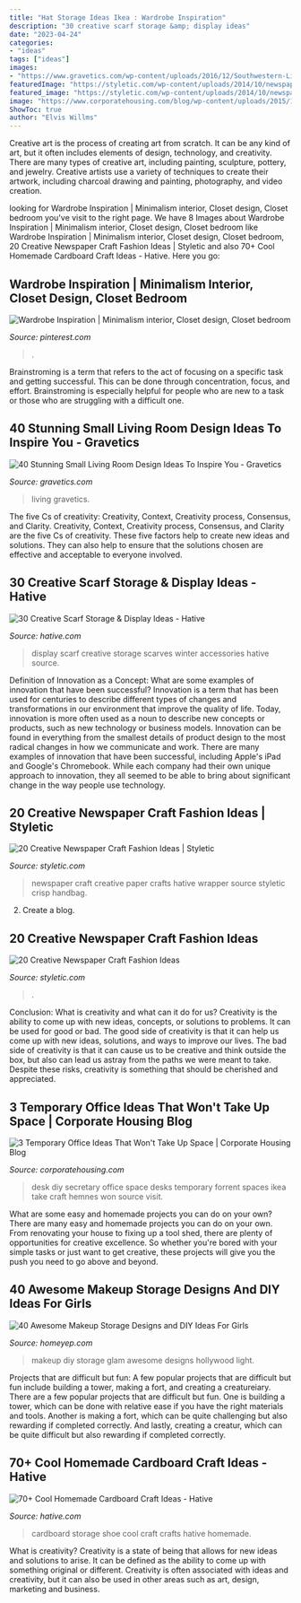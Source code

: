 ```yaml
---
title: "Hat Storage Ideas Ikea : Wardrobe Inspiration"
description: "30 creative scarf storage &amp; display ideas"
date: "2023-04-24"
categories:
- "ideas"
tags: ["ideas"]
images:
- "https://www.gravetics.com/wp-content/uploads/2016/12/Southwestern-Living-Room.jpg"
featuredImage: "https://styletic.com/wp-content/uploads/2014/10/newspaper-craft-fashion-ideas/14-creative-newspaper-craft-fashion-ideas.jpg"
featured_image: "https://styletic.com/wp-content/uploads/2014/10/newspaper-craft-fashion-ideas/19-creative-newspaper-craft-fashion-ideas.jpg"
image: "https://www.corporatehousing.com/blog/wp-content/uploads/2015/11/DIY-Secretary-Desk-for-a-Small-Space3.jpg"
ShowToc: true
author: "Elvis Willms"
---
```



Creative art is the process of creating art from scratch. It can be any kind of art, but it often includes elements of design, technology, and creativity. There are many types of creative art, including painting, sculpture, pottery, and jewelry. Creative artists use a variety of techniques to create their artwork, including charcoal drawing and painting, photography, and video creation.

	

		
looking for Wardrobe Inspiration | Minimalism interior, Closet design, Closet bedroom you've visit to the right page. We have 8 Images about Wardrobe Inspiration | Minimalism interior, Closet design, Closet bedroom like Wardrobe Inspiration | Minimalism interior, Closet design, Closet bedroom, 20 Creative Newspaper Craft Fashion Ideas | Styletic and also 70+ Cool Homemade Cardboard Craft Ideas - Hative. Here you go:
		
    
## Wardrobe Inspiration | Minimalism Interior, Closet Design, Closet Bedroom

<img loading=lazy src="https://i.pinimg.com/736x/8b/48/0a/8b480a817f94af66a1ace5d30e120319.jpg" onerror="this.onerror=null;this.src='https://tse1.mm.bing.net/th?id=OIP.0s6OtaUAXTZgKq-TXxm0uAHaLH&amp;pid=15.1';" alt="Wardrobe Inspiration | Minimalism interior, Closet design, Closet bedroom">

_Source: pinterest.com_

>. 

	

Brainstroming is a term that refers to the act of focusing on a specific task and getting successful. This can be done through concentration, focus, and effort. Brainstroming is especially helpful for people who are new to a task or those who are struggling with a difficult one.

    
## 40 Stunning Small Living Room Design Ideas To Inspire You - Gravetics

<img loading=lazy src="https://www.gravetics.com/wp-content/uploads/2016/12/Southwestern-Living-Room.jpg" onerror="this.onerror=null;this.src='https://tse2.mm.bing.net/th?id=OIP.PUusrhfbbOGSR5ozORY1lgHaK4&amp;pid=15.1';" alt="40 Stunning Small Living Room Design Ideas To Inspire You - Gravetics">

_Source: gravetics.com_

>living gravetics. 

	

The five Cs of creativity: Creativity, Context, Creativity process, Consensus, and Clarity.
Creativity, Context, Creativity process, Consensus, and Clarity are the five Cs of creativity. These five factors help to create new ideas and solutions. They can also help to ensure that the solutions chosen are effective and acceptable to everyone involved.

    
## 30 Creative Scarf Storage &amp; Display Ideas - Hative

<img loading=lazy src="https://hative.com/wp-content/uploads/2015/03/scarf-storage-ideas/5-creative-scarf-storage-and-display-ideas.jpg" onerror="this.onerror=null;this.src='https://tse3.mm.bing.net/th?id=OIP.C7vsjFHEckY2RiPxWHCaIwHaOn&amp;pid=15.1';" alt="30 Creative Scarf Storage &amp; Display Ideas - Hative">

_Source: hative.com_

>display scarf creative storage scarves winter accessories hative source. 

	

Definition of Innovation as a Concept: What are some examples of innovation that have been successful?
Innovation is a term that has been used for centuries to describe different types of changes and transformations in our environment that improve the quality of life. Today, innovation is more often used as a noun to describe new concepts or products, such as new technology or business models. Innovation can be found in everything from the smallest details of product design to the most radical changes in how we communicate and work.
There are many examples of innovation that have been successful, including Apple's iPad and Google's Chromebook. While each company had their own unique approach to innovation, they all seemed to be able to bring about significant change in the way people use technology.

    
## 20 Creative Newspaper Craft Fashion Ideas | Styletic

<img loading=lazy src="https://styletic.com/wp-content/uploads/2014/10/newspaper-craft-fashion-ideas/19-creative-newspaper-craft-fashion-ideas.jpg" onerror="this.onerror=null;this.src='https://tse1.mm.bing.net/th?id=OIP.cZl0NKbrOWcZj5rdYlbSJwHaJ4&amp;pid=15.1';" alt="20 Creative Newspaper Craft Fashion Ideas | Styletic">

_Source: styletic.com_

>newspaper craft creative paper crafts hative wrapper source styletic crisp handbag. 

	

2. Create a blog.

    
## 20 Creative Newspaper Craft Fashion Ideas

<img loading=lazy src="https://styletic.com/wp-content/uploads/2014/10/newspaper-craft-fashion-ideas/14-creative-newspaper-craft-fashion-ideas.jpg" onerror="this.onerror=null;this.src='https://tse3.mm.bing.net/th?id=OIP.LGUML7UIRXT0iilHjTsgxQHaLH&amp;pid=15.1';" alt="20 Creative Newspaper Craft Fashion Ideas">

_Source: styletic.com_

>. 

	

Conclusion: What is creativity and what can it do for us?
Creativity is the ability to come up with new ideas, concepts, or solutions to problems. It can be used for good or bad. The good side of creativity is that it can help us come up with new ideas, solutions, and ways to improve our lives. The bad side of creativity is that it can cause us to be creative and think outside the box, but also can lead us astray from the paths we were meant to take. Despite these risks, creativity is something that should be cherished and appreciated.

    
## 3 Temporary Office Ideas That Won&#039;t Take Up Space | Corporate Housing Blog

<img loading=lazy src="https://www.corporatehousing.com/blog/wp-content/uploads/2015/11/DIY-Secretary-Desk-for-a-Small-Space3.jpg" onerror="this.onerror=null;this.src='https://tse3.mm.bing.net/th?id=OIP.80-7-cYOcKhvWuSfB4gjQwHaLH&amp;pid=15.1';" alt="3 Temporary Office Ideas That Won&#039;t Take Up Space | Corporate Housing Blog">

_Source: corporatehousing.com_

>desk diy secretary office space desks temporary forrent spaces ikea take craft hemnes won source visit. 

	

What are some easy and homemade projects you can do on your own?
There are many easy and homemade projects you can do on your own. From renovating your house to fixing up a tool shed, there are plenty of opportunities for creative excellence. So whether you're bored with your simple tasks or just want to get creative, these projects will give you the push you need to go above and beyond.

    
## 40 Awesome Makeup Storage Designs And DIY Ideas For Girls

<img loading=lazy src="http://homeyep.com/wp-content/uploads/2017/03/makeup-storage/3-makeup-storage-diy-ideas-tutorials.jpg" onerror="this.onerror=null;this.src='https://tse4.mm.bing.net/th?id=OIP.Lg1kcJAEVeK-HpNDcWPzMQHaJ4&amp;pid=15.1';" alt="40 Awesome Makeup Storage Designs and DIY Ideas For Girls">

_Source: homeyep.com_

>makeup diy storage glam awesome designs hollywood light. 

	

Projects that are difficult but fun: A few popular projects that are difficult but fun include building a tower, making a fort, and creating a creatureiary.
There are a few popular projects that are difficult but fun. One is building a tower, which can be done with relative ease if you have the right materials and tools. Another is making a fort, which can be quite challenging but also rewarding if completed correctly. And lastly, creating a creatur, which can be quite difficult but also rewarding if completed correctly.

    
## 70+ Cool Homemade Cardboard Craft Ideas - Hative

<img loading=lazy src="https://hative.com/wp-content/uploads/2014/04/cardboard-crafts/13-cardboard-shoe-storage.jpg" onerror="this.onerror=null;this.src='https://tse3.mm.bing.net/th?id=OIP.9Pa96wJwxVCW1WZjrLNPSAHaI0&amp;pid=15.1';" alt="70+ Cool Homemade Cardboard Craft Ideas - Hative">

_Source: hative.com_

>cardboard storage shoe cool craft crafts hative homemade. 

	

What is creativity?
Creativity is a state of being that allows for new ideas and solutions to arise. It can be defined as the ability to come up with something original or different. Creativity is often associated with ideas and creativity, but it can also be used in other areas such as art, design, marketing and business.

